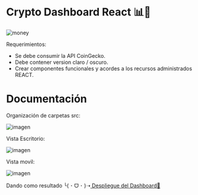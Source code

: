 # Crypto Dashboard React 📊💸
![money](https://github.com/karolgalindo02/crypto-dashboard/assets/122057880/3fbbd500-69ab-4168-bd03-a553abee70c5)

Requerimientos:
- Se debe consumir la API CoinGecko.
- Debe contener version claro / oscuro.
- Crear componentes funcionales y acordes a los recursos administrados REACT.

# Documentación

Organización de carpetas src:

![imagen](https://github.com/karolgalindo02/crypto-dashboard/assets/122057880/56c7a8dc-84dd-443a-8c97-77d748425a8a)

Vista Escritorio: 

![imagen](https://github.com/karolgalindo02/crypto-dashboard/assets/122057880/c50ca35f-9acd-433c-99b4-850e4d226f97)

Vista movil:

![imagen](https://github.com/karolgalindo02/crypto-dashboard/assets/122057880/d3084030-f6d3-41be-885a-11235412976b)

Dando como resultado
╰⁠(⁠ ⁠･⁠ ⁠ᗜ⁠ ⁠･⁠ ⁠)⁠➝<a href="https://crypto-dashboard-nb5hrzru3-karolgalindo02.vercel.app/"> Despliegue del Dashboard💸</a>
